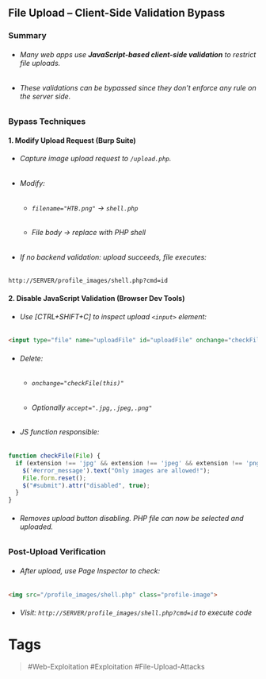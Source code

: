 ## File Upload – Client-Side Validation Bypass
### Summary
- ###### Many web apps use **JavaScript-based client-side validation** to restrict file uploads.
- ###### These validations can be bypassed since they don’t enforce any rule on the server side.
### Bypass Techniques
#### 1. Modify Upload Request (Burp Suite)
- ###### Capture image upload request to `/upload.php`.
- ###### Modify:
   - ###### `filename="HTB.png"` → `shell.php`
   - ###### File body → replace with PHP shell
- ###### If no backend validation: upload succeeds, file executes:

```
http://SERVER/profile_images/shell.php?cmd=id
```
#### 2. Disable JavaScript Validation (Browser Dev Tools)
- ###### Use [CTRL+SHIFT+C] to inspect upload `<input>` element:

```html
<input type="file" name="uploadFile" id="uploadFile" onchange="checkFile(this)" accept=".jpg,.jpeg,.png">
```

- ###### Delete:
    - ###### `onchange="checkFile(this)"`
    - ###### Optionally `accept=".jpg,.jpeg,.png"`
- ###### JS function responsible:

```javascript
function checkFile(File) {
  if (extension !== 'jpg' && extension !== 'jpeg' && extension !== 'png') {
    $('#error_message').text("Only images are allowed!");
    File.form.reset();
    $("#submit").attr("disabled", true);
  }
}
```

- ###### Removes upload button disabling. PHP file can now be selected and uploaded.
### Post-Upload Verification

- ###### After upload, use Page Inspector to check:

```html
<img src="/profile_images/shell.php" class="profile-image">
```

- ###### Visit:  `http://SERVER/profile_images/shell.php?cmd=id` to execute code
# Tags
>  #Web-Exploitation #Exploitation #File-Upload-Attacks